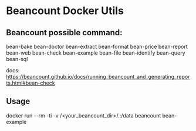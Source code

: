 # Beancount Docker Utils

## Beancount possible command:
bean-bake      bean-doctor    bean-extract   bean-format    bean-price     bean-report    bean-web
bean-check     bean-example   bean-file      bean-identify  bean-query     bean-sql

docs: https://beancount.github.io/docs/running_beancount_and_generating_reports.html#bean-check

## Usage 
docker run --rm -ti -v /<your_beancount_dir>/.:/data beancount bean-example
